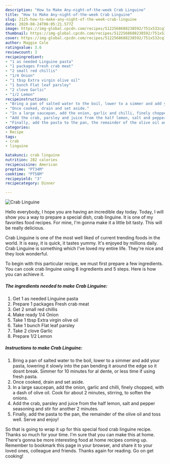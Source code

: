 ```yaml
---
description: "How to Make Any-night-of-the-week Crab Linguine"
title: "How to Make Any-night-of-the-week Crab Linguine"
slug: 2125-how-to-make-any-night-of-the-week-crab-linguine
date: 2020-08-24T06:05:21.577Z
image: https://img-global.cpcdn.com/recipes/5122568688238592/751x532cq70/crab-linguine-recipe-main-photo.jpg
thumbnail: https://img-global.cpcdn.com/recipes/5122568688238592/751x532cq70/crab-linguine-recipe-main-photo.jpg
cover: https://img-global.cpcdn.com/recipes/5122568688238592/751x532cq70/crab-linguine-recipe-main-photo.jpg
author: Maggie Cole
ratingvalue: 3.6
reviewcount: 3
recipeingredient:
- "1 as needed Linguine pasta"
- "1 packages Fresh crab meat"
- "2 small red chillis"
- "1/4 Onion"
- "1 tbsp Extra virgin olive oil"
- "1 bunch Flat leaf parsley"
- "2 clove Garlic"
- "1/2 Lemon"
recipeinstructions:
- "Bring a pan of salted water to the boil, lower to a simmer and add your pasta, lowering it slowly into the pan bending it around the edge so it dosnt break.  Simmer for 10 minutes for al dente, or less time if using fresh pasta."
- "Once cooked, drain and set aside."
- "In a large saucepan, add the onion, garlic and chilli, finely chopped, with a dash of olive oil.  Cook for about 2 minutes, stirring, to soften the onions."
- "Add the crab, parsley and juice from the half lemon, salt and pepper seasoning and stir for another 2 minutes."
- "Finally, add the pasta to the pan, the remainder of the olive oil and toss well.  Serve and enjoy!"
categories:
- Recipe
tags:
- crab
- linguine

katakunci: crab linguine 
nutrition: 282 calories
recipecuisine: American
preptime: "PT34M"
cooktime: "PT58M"
recipeyield: "3"
recipecategory: Dinner

---
```



![Crab Linguine](https://img-global.cpcdn.com/recipes/5122568688238592/751x532cq70/crab-linguine-recipe-main-photo.jpg)

Hello everybody, I hope you are having an incredible day today. Today, I will show you a way to prepare a special dish, crab linguine. It is one of my favorites food recipes. For mine, I'm gonna make it a little bit tasty. This will be really delicious.



Crab Linguine is one of the most well liked of current trending foods in the world. It is easy, it is quick, it tastes yummy. It's enjoyed by millions daily. Crab Linguine is something which I've loved my entire life. They're nice and they look wonderful.


To begin with this particular recipe, we must first prepare a few ingredients. You can cook crab linguine using 8 ingredients and 5 steps. Here is how you can achieve it.

<!--inarticleads1-->

##### The ingredients needed to make Crab Linguine:

1. Get 1 as needed Linguine pasta
1. Prepare 1 packages Fresh crab meat
1. Get 2 small red chillis
1. Make ready 1/4 Onion
1. Take 1 tbsp Extra virgin olive oil
1. Take 1 bunch Flat leaf parsley
1. Take 2 clove Garlic
1. Prepare 1/2 Lemon




<!--inarticleads2-->

##### Instructions to make Crab Linguine:

1. Bring a pan of salted water to the boil, lower to a simmer and add your pasta, lowering it slowly into the pan bending it around the edge so it dosnt break.  Simmer for 10 minutes for al dente, or less time if using fresh pasta.
1. Once cooked, drain and set aside.
1. In a large saucepan, add the onion, garlic and chilli, finely chopped, with a dash of olive oil.  Cook for about 2 minutes, stirring, to soften the onions.
1. Add the crab, parsley and juice from the half lemon, salt and pepper seasoning and stir for another 2 minutes.
1. Finally, add the pasta to the pan, the remainder of the olive oil and toss well.  Serve and enjoy!




So that is going to wrap it up for this special food crab linguine recipe. Thanks so much for your time. I'm sure that you can make this at home. There's gonna be more interesting food at home recipes coming up. Remember to bookmark this page in your browser, and share it to your loved ones, colleague and friends. Thanks again for reading. Go on get cooking!
